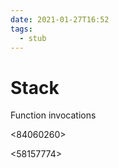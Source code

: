 ```yaml
---
date: 2021-01-27T16:52
tags: 
  - stub
---
```


# Stack

Function invocations

<a6c6c071>

<84060260>

<58157774>
